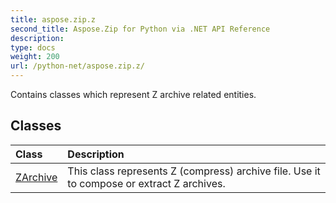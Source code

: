 ```yaml
---
title: aspose.zip.z
second_title: Aspose.Zip for Python via .NET API Reference
description: 
type: docs
weight: 200
url: /python-net/aspose.zip.z/
---
```



Contains classes which represent Z archive related entities.

## Classes
| Class | Description |
| :- | :- |
|[ZArchive](/zip/python-net/aspose.zip.z/zarchive/)|This class represents Z (compress) archive file. Use it to compose or extract Z archives.|
